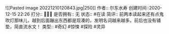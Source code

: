 ![[Pasted image 20221210120843.jpg|250]]
作者:: 尔东水寿
创建时间::2020-12-15 22:26
打分:: 💛💛🖤
是否拥有:: 无
状态:: #在读
简评:: 前两本读起来还有点鬼吹灯那味儿，越到后面蹦出东西都是现凑的，发明名词越来越多。前后也没有铺垫，简直流水文！
类型:: #奇幻 #惊悚 #探险 #灵异 